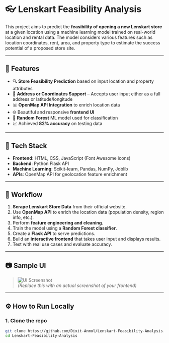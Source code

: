# 👓 Lenskart Feasibility Analysis

This project aims to predict the **feasibility of opening a new Lenskart store** at a given location using a machine learning model trained on real-world location and rental data. The model considers various features such as location coordinates, rent, area, and property type to estimate the success potential of a proposed store site.

---

## 🚀 Features

- 🔍 **Store Feasibility Prediction** based on input location and property attributes
- 📍 **Address or Coordinates Support** – Accepts user input either as a full address or latitude/longitude
- 📊 **OpenMap API Integration** to enrich location data
- 🌐 Beautiful and responsive **frontend UI**
- 🤖 **Random Forest** ML model used for classification
- 📈 Achieved **82% accuracy** on testing data

---

## 🧠 Tech Stack

- **Frontend**: HTML, CSS, JavaScript (Font Awesome icons)
- **Backend**: Python Flask API
- **Machine Learning**: Scikit-learn, Pandas, NumPy, Joblib
- **APIs**: OpenMap API for geolocation feature enrichment

---

## 🔁 Workflow

1. **Scrape Lenskart Store Data** from their official website.
2. Use **OpenMap API** to enrich the location data (population density, region info, etc.).
3. Perform **feature engineering and cleaning**.
4. Train the model using a **Random Forest classifier**.
5. Create a **Flask API** to serve predictions.
6. Build an **interactive frontend** that takes user input and displays results.
7. Test with real use cases and evaluate accuracy.

---

## 📷 Sample UI

> ![UI Screenshot](https://raw.githubusercontent.com/Dixit-Anmol/Lenskart-Feasibility-Analysis/main/sample-ui.png)  
*(Replace this with an actual screenshot of your frontend)*

---

## ⚙️ How to Run Locally

### 1. Clone the repo
```bash
git clone https://github.com/Dixit-Anmol/Lenskart-Feasibility-Analysis.git
cd Lenskart-Feasibility-Analysis
